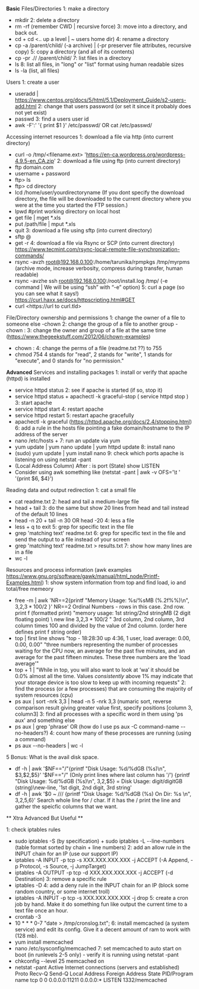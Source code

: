 **Basic**
Files/Directories
1: make a directory
- mkdir <dirname>
2: delete a directory
- rm -rf <dirname> (remember CWD | recursive force)
3: move into a directory, and back out.
- cd <dirname> + cd <.. up a level | ~ users home dir)
4: rename a directory
- cp -a <dirname> /parent/child/<newDirName>  (-a archive) | (-pr preserver file attributes, recursive copy)
5: copy a directory (and all of its contents)
- cp -pr ./<dirname>/ /parent/child/<newDirName>
7: list files in a directory
- ls 
8: list all files, in "long" or "list" format using human readable sizes 
- ls -la (list, all files)

Users
1: create a user
- useradd <username>    |   https://www.centos.org/docs/5/html/5.1/Deployment_Guide/s2-users-add.html
2: change that users password (or set it since it probably does not yet exist)
- passwd <username>
3: find a users user id 
- awk -F':' '{ print $1 }' /etc/passwd/   OR cat /etc/passwd/

Accessing internet resources
1: download a file via http (into current directory)
- curl -o /tmp/<filename.ext> 'https://en-ca.wordpress.org/wordpress-4.9.5-en_CA.zip'
2: download a file using ftp (into current directory)
- ftp domain.com
- username + password
- ftp> ls
- ftp> cd directory
- lcd /home/user/yourdirectoryname (If you dont specify the download directory, the file will be downloaded to the current directory where you were at the time you started the FTP session.)
- lpwd			#print working directory on local host
- get file | mget *.xls
- put /path/file | mput *.xls
- quit
3: download a file using sftp (into current directory)
- sftp <user>@<host or ip>
- get -r <dirname>
4: download a file via Rsync or SCP (into current directory) https://www.tecmint.com/rsync-local-remote-file-synchronization-commands/
- rsync -avzh root@192.168.0.100:/home/tarunika/rpmpkgs /tmp/myrpms   (archive mode, increase verbosity, compress during transfer, human readable)
- rsync -avzhe ssh root@192.168.0.100:/root/install.log /tmp/ (-e command | We will be using “ssh” with “-e” option)
5: curl a page (so you can see what it says!) https://curl.haxx.se/docs/httpscripting.html#GET
- curl <https://url to curl.tld>

File/Directory ownership and permissions
1: change the owner of a file to someone else
-chown <user> <filename>
2: change the group of a file to another group
-chown :<group> <filename>
3: change the owner and group of a file at the same time (https://www.thegeekstuff.com/2012/06/chown-examples)
- chown <user>:<group> <file>
4: change the perms of a file (readme.txt ??) to 755 
- chmod 754 <file>
    4 stands for "read",
    2 stands for "write",
    1 stands for "execute", and
    0 stands for "no permission."

**Advanced**
Services and installing packages
1: install or verify that apache (httpd) is installed
- service httpd status
2: see if apache is started (if so, stop it)
- service httpd status + apachectl -k graceful-stop ( service httpd stop )
3: start apache
- service httpd start
4: restart apache
- service httpd restart 
5: restart apache gracefully
- apachectl -k graceful  (https://httpd.apache.org/docs/2.4/stopping.html)
6: add a rule in the hosts file pointing a fake domain/hostname to the IP address of the server
- nano /etc/hosts + <ip> <domain name> <hostname>
7: run an update via yum
- yum update | yum nano update | yum httpd update
8: install nano
- (sudo) yum update | yum install nano
9: check which ports apache is listening on using netstat -pant 
- (Local Address Column) After : is port (State) show LISTEN
- Consider using awk something like (netstat -pant | awk -v OFS='\t ' '{print $6, $4}')

Reading data and output redirection
1: cat a small file
- cat readme.txt
2: head and tail a medium-large file
- head <filename> + tail <filename>
3: do the same but show 20 lines from head and tail instead of the default 10 lines
- head -n 20 <filename> + tail -n 30 <filename>   OR head -20 <filename>
4: less a file
- less <filename> + q to exit
5: grep for specific text in the file
- grep 'matching text' readme.txt
6: grep for specific text in the file and send the output to a file instead of your screen
- grep 'matching text' readme.txt > results.txt
7: show how many lines are in a file 
- wc -l <filename>

Resources and process information (awk examples https://www.gnu.org/software/gawk/manual/html_node/Printf-Examples.html)
1: show system information from top and find load, io and total/free memeory
-  free -m | awk 'NR==2{printf "Memory Usage: %s/%sMB (%.2f%%)\n", $3,$2,$3*100/$2 }'
   NR==2 Ordinal Numbers - rows in this case. 2nd row. print f (formatted print) "memory usage: 1st string/2nd stringMB (2 digit floating point) \ new line
    $3,$2,$3*100/$2 " 3rd column, 2nd column, 3rd column times 100 and divided by the value of 2nd column. (order here defines print f string order)
- top | first line shows "top - 18:28:30 up  4:36,  1 user,  load average: 0.00, 0.00, 0.00"
    "three numbers representing the number of processes waiting for the CPU now, an average for the past five minutes, and an average for the past fifteen minutes. These three numbers are the 'load average'"
- top + 1 | "While in top, you will also want to look at ‘wa’ it should be 0.0% almost all the time. Values *consistently* above 1% may indicate that your storage device is too slow to keep up with incoming requests"
2: find the process (or a few processes) that are consuming the majority of system resources (cpu)
- ps aux | sort -nrk 3,3 | head -n 5
    -nrk 3,3 (numaric sort, reverse comparison result giving greater value first, specify positions [column 3, column3]
3: find all processes with a specific word in them using 'ps aux' and something else
- ps aux | grep 'phrase'  OR (how do I use ps aux -C command-name --no-headers?)
4: count how many of these processes are running (using a command) 
- ps aux --no-headers | wc -l

5 Bonus: What is the avail disk space.
- df -h | awk '$NF=="/"{printf "Disk Usage: %d/%dGB (%s)\n", $3,$2,$5}'
    '$NF=="/" (Only print lines where last column has '/')
    {printf "Disk Usage: %d/%dGB (%s)\n", $3,$2,$5}  =  Disk Usage: digit/digitGB (string)\new-line, '1st digit, 2nd digit, 3rd string'
- df -h | awk '$0 ~ /\// {printf "Disk Usage: %d/%dGB (%s) On Dir: %s \n", $3,$2,$5,$6}'
    Search whole line for / char. If it has the / print the line and gather the speicfic columns that we want. 



** Xtra Advanced But Useful **

1: check iptables rules
- sudo iptables -S (by specification) + sudo iptables -L --line-numbers (table format sorted by chain + line numbers)
2: add an allow rule in the INPUT chain for an IP (use our support IP)
- iptables -A INPUT -p tcp -s XXX.XXX.XXX.XXX -j ACCEPT    (-A Append, -p Protocol, -s Source, -j JumpTarget)
- iptables -A OUTPUT -p tcp -d  XXX.XXX.XXX.XXX -j ACCEPT   (-d Destination)
3: remove a specific rule
- iptables -D <chain> <line num>
4: add a deny rule in the INPUT chain for an IP (block some random country, or some internet troll)
- iptables -A INPUT -p tcp -s XXX.XXX.XXX.XXX -j drop 
5: create a cron job by hand. Make it do something fun like output the current time to a text file once an hour.
- crontab -3
- 10 * * * 0-7 "date > /tmp/cronslog.txt";
6: install memcached (a system service) and edit its config. Give it a decent amount of ram to work with (128 mb).
- yum install memcached
- nano /etc/sysconfig/memcached
7: set memcached to auto start on boot (in runlevels 2-5 only) - verify it is running using netstat -pant
- chkconfig --level 25 memcached on
- netstat -pant
    Active Internet connections (servers and established)
    Proto Recv-Q Send-Q Local Address               Foreign Address             State       PID/Program name
    tcp        0      0 0.0.0.0:11211               0.0.0.0:*                   LISTEN      1332/memcached

